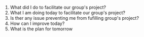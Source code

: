 1. What did I do to facilitate our group's project?
2. What I am doing today to facilitate our group's project?
4. Is ther any issue preventing me from fufilling group's project?
5. How can I improve today?
6. What is the plan for tomorrow
